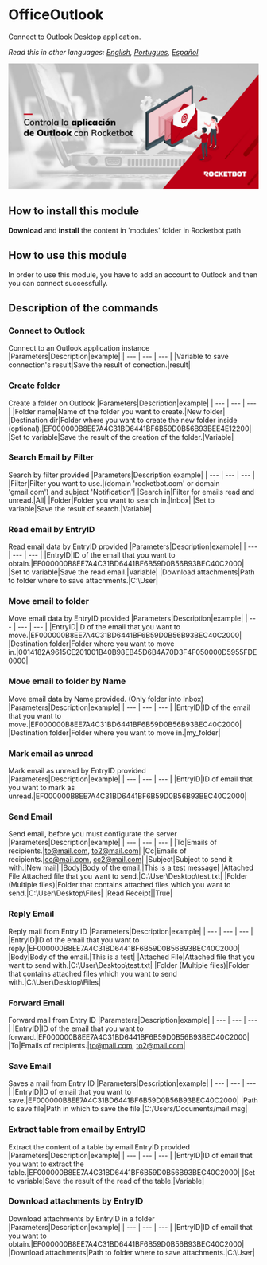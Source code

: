 # OfficeOutlook
  
Connect to Outlook Desktop application.  

*Read this in other languages: [English](Manual_OfficeOutlook.md), [Portugues](Manual_OfficeOutlook.pr.md), [Español](Manual_OfficeOutlook.es.md).*
  
![banner](/docs/imgs/Banner_OfficeOutlook.png)
## How to install this module
  
__Download__ and __install__ the content in 'modules' folder in Rocketbot path  


## How to use this module
In order to use this module, you have to add an account to Outlook and then you can connect successfully.


## Description of the commands

### Connect to Outlook
  
Connect to an Outlook application instance
|Parameters|Description|example|
| --- | --- | --- |
|Variable to save connection's result|Save the result of conection.|result|

### Create folder
  
Create a folder on Outlook
|Parameters|Description|example|
| --- | --- | --- |
|Folder name|Name of the folder you want to create.|New folder|
|Destination dir|Folder where you want to create the new folder inside (optional).|EF000000B8EE7A4C31BD6441BF6B59D0B56B93BEE4E12200|
|Set to variable|Save the result of the creation of the folder.|Variable|

### Search Email by Filter
  
Search by filter provided
|Parameters|Description|example|
| --- | --- | --- |
|Filter|Filter you want to use.|(domain 'rocketbot.com' or domain 'gmail.com') and subject 'Notification'|
|Search in|Filter for emails read and unread.|All|
|Folder|Folder you want to search in.|Inbox|
|Set to variable|Save the result of search.|Variable|

### Read email by EntryID
  
Read email data by EntryID provided
|Parameters|Description|example|
| --- | --- | --- |
|EntryID|ID of the email that you want to obtain.|EF000000B8EE7A4C31BD6441BF6B59D0B56B93BEC40C2000|
|Set to variable|Save the read email.|Variable|
|Download attachments|Path to folder where to save attachments.|C:\User\|

### Move email to folder
  
Move email data by EntryID provided
|Parameters|Description|example|
| --- | --- | --- |
|EntryID|ID of the email that you want to move.|EF000000B8EE7A4C31BD6441BF6B59D0B56B93BEC40C2000|
|Destination folder|Folder where you want to move in.|0014182A9615CE201001B40B98EB45D6B4A70D3F4F050000D5955FDE0000|

### Move email to folder by Name
  
Move email data by Name provided. (Only folder into Inbox)
|Parameters|Description|example|
| --- | --- | --- |
|EntryID|ID of the email that you want to move.|EF000000B8EE7A4C31BD6441BF6B59D0B56B93BEC40C2000|
|Destination folder|Folder where you want to move in.|my_folder|

### Mark email as unread
  
Mark email as unread by EntryID provided
|Parameters|Description|example|
| --- | --- | --- |
|EntryID|ID of email that you want to mark as unread.|EF000000B8EE7A4C31BD6441BF6B59D0B56B93BEC40C2000|

### Send Email
  
Send email, before you must configurate the server
|Parameters|Description|example|
| --- | --- | --- |
|To|Emails of recipients.|to@mail.com, to2@mail.com|
|Cc|Emails of recipients.|cc@mail.com, cc2@mail.com|
|Subject|Subject to send it with.|New mail|
|Body|Body of the email.|This is a test message|
|Attached File|Attached file that you want to send.|C:\User\Desktop\test.txt|
|Folder (Multiple files)|Folder that contains attached files which you want to send.|C:\User\Desktop\Files|
|Read Receipt||True|

### Reply Email
  
Reply mail from Entry ID
|Parameters|Description|example|
| --- | --- | --- |
|EntryID|ID of the email that you want to reply.|EF000000B8EE7A4C31BD6441BF6B59D0B56B93BEC40C2000|
|Body|Body of the email.|This is a test|
|Attached File|Attached file that you want to send with.|C:\User\Desktop\test.txt|
|Folder (Multiple files)|Folder that contains attached files which you want to send with.|C:\User\Desktop\Files|

### Forward Email
  
Forward mail from Entry ID
|Parameters|Description|example|
| --- | --- | --- |
|EntryID|ID of the email that you want to forward.|EF000000B8EE7A4C31BD6441BF6B59D0B56B93BEC40C2000|
|To|Emails of recipients.|to@mail.com, to2@mail.com|

### Save Email
  
Saves a mail from Entry ID
|Parameters|Description|example|
| --- | --- | --- |
|EntryID|ID of email that you want to save.|EF000000B8EE7A4C31BD6441BF6B59D0B56B93BEC40C2000|
|Path to save file|Path in which to save the file.|C:/Users/Documents/mail.msg|

### Extract table from email by EntryID
  
Extract the content of a table by email EntryID provided
|Parameters|Description|example|
| --- | --- | --- |
|EntryID|ID of email that you want to extract the table.|EF000000B8EE7A4C31BD6441BF6B59D0B56B93BEC40C2000|
|Set to variable|Save the result of the read of the table.|Variable|

### Download attachments by EntryID
  
Download attachments by EntryID in a folder
|Parameters|Description|example|
| --- | --- | --- |
|EntryID|ID of email that you want to obtain.|EF000000B8EE7A4C31BD6441BF6B59D0B56B93BEC40C2000|
|Download attachments|Path to folder where to save attachments.|C:\User\|
